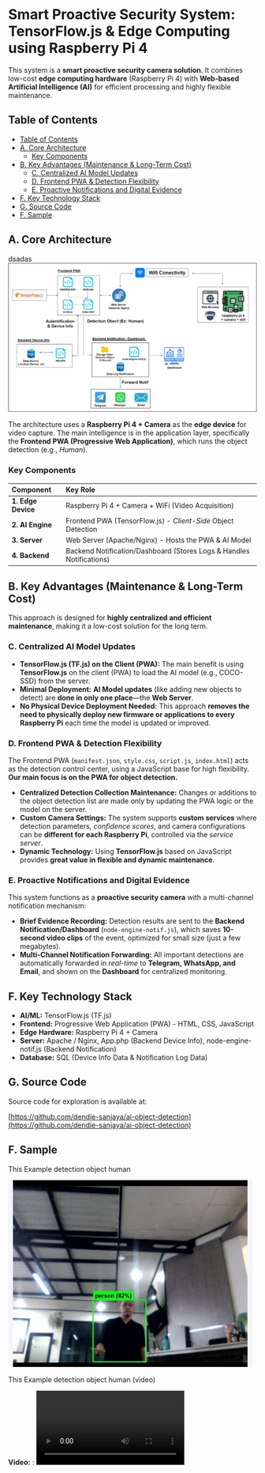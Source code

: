 # Smart Proactive Security System: TensorFlow.js & Edge Computing using Raspberry Pi 4

This system is a **smart proactive security camera solution**. It combines low-cost **edge computing hardware** (Raspberry Pi 4) with **Web-based Artificial Intelligence (AI)** for efficient processing and highly flexible maintenance.

## Table of Contents
  - [Table of Contents](#table-of-contents)
  - [A. Core Architecture](#a-core-architecture)
    - [Key Components](#key-components)
  - [B. Key Advantages (Maintenance \& Long-Term Cost)](#b-key-advantages-maintenance--long-term-cost)
    - [C. Centralized AI Model Updates](#c-centralized-ai-model-updates)
    - [D. Frontend PWA \& Detection Flexibility](#d-frontend-pwa--detection-flexibility)
    - [E. Proactive Notifications and Digital Evidence](#e-proactive-notifications-and-digital-evidence)
  - [F. Key Technology Stack](#f-key-technology-stack)
  - [G. Source Code](#g-source-code)
  - [F. Sample](#f-sample)


## A. Core Architecture
dsadas
![ss](./design/architecture.jpg)

The architecture uses a **Raspberry Pi 4 + Camera** as the **edge device** for video capture. The main intelligence is in the application layer, specifically the **Frontend PWA (Progressive Web Application)**, which runs the object detection (e.g., *Human*).

### Key Components

| Component | Key Role |
| :--- | :--- |
| **1. Edge Device** | Raspberry Pi 4 + Camera + WiFi (Video Acquisition) |
| **2. AI Engine** | Frontend PWA (TensorFlow.js) - *Client-Side* Object Detection |
| **3. Server** | Web Server (Apache/Nginx) - Hosts the PWA & AI Model |
| **4. Backend** | Backend Notification/Dashboard (Stores Logs & Handles Notifications) |

## B. Key Advantages (Maintenance & Long-Term Cost)

This approach is designed for **highly centralized and efficient maintenance**, making it a low-cost solution for the long term.

### C. Centralized AI Model Updates

* **TensorFlow.js (TF.js) on the Client (PWA):** The main benefit is using **TensorFlow.js** on the client (PWA) to load the AI model (e.g., COCO-SSD) from the server.
* **Minimal Deployment:** **AI Model updates** (like adding new objects to detect) are **done in only one place**—the **Web Server**.
* **No Physical Device Deployment Needed:** This approach **removes the need to physically deploy new firmware or applications to every Raspberry Pi** each time the model is updated or improved.

### D. Frontend PWA & Detection Flexibility

The Frontend PWA (`manifest.json`, `style.css`, `script.js`, `index.html`) acts as the detection control center, using a JavaScript base for high flexibility. **Our main focus is on the PWA for object detection.**

* **Centralized Detection Collection Maintenance:** Changes or additions to the object detection list are made only by updating the PWA logic or the model on the server.
* **Custom Camera Settings:** The system supports **custom services** where detection parameters, *confidence scores*, and camera configurations can be **different for each Raspberry Pi**, controlled via the *service server*.
* **Dynamic Technology:** Using **TensorFlow.js** based on JavaScript provides **great value in flexible and dynamic maintenance**.

### E. Proactive Notifications and Digital Evidence

This system functions as a **proactive security camera** with a multi-channel notification mechanism:

* **Brief Evidence Recording:** Detection results are sent to the **Backend Notification/Dashboard** (`node-engine-notif.js`), which saves **10-second video clips** of the event, optimized for small size (just a few megabytes).
* **Multi-Channel Notification Forwarding:** All important detections are automatically forwarded in *real-time* to **Telegram, WhatsApp, and Email**, and shown on the **Dashboard** for centralized monitoring.

## F. Key Technology Stack

* **AI/ML:** TensorFlow.js (TF.js)
* **Frontend:** Progressive Web Application (PWA) - HTML, CSS, JavaScript
* **Edge Hardware:** Raspberry Pi 4 + Camera
* **Server:** Apache / Nginx, App.php (Backend Device Info), node-engine-notif.js (Backend Notification)
* **Database:** SQL (Device Info Data & Notification Log Data)

## G. Source Code

Source code for exploration is available at:

[https://github.com/dendie-sanjaya/ai-object-detection](https://github.com/dendie-sanjaya/ai-object-detection)


## F. Sample

This Example detection object human 

![ss](./ss/ss-object-person.png)

This Example detection object human (video)

**Video:** : ![ss](./video/video-test.mp4)
